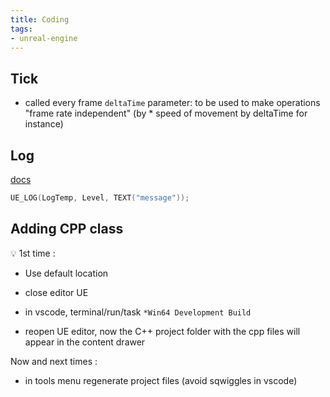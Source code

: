 ```yaml
---
title: Coding
tags:
- unreal-engine
---
```


## Tick

- called every frame `deltaTime` parameter: to be used to make operations "frame rate independent" (by * speed of movement by deltaTime for instance)

## Log

[docs](https://dev.epicgames.com/documentation/en-us/unreal-engine/logging-in-unreal-engine)

```cpp
UE_LOG(LogTemp, Level, TEXT("message"));
```

## Adding CPP class

💡 1st time :

- Use default location
- close editor UE
- in vscode, terminal/run/task  `*Win64 Development Build`

- reopen UE editor, now the C++ project folder with the cpp files will appear in the content drawer

Now and next times :
- in tools menu regenerate project files (avoid sqwiggles in vscode)
